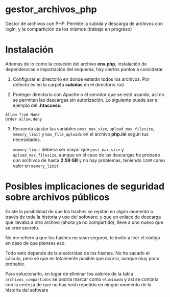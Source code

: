 # gestor_archivos_php

Gestor de archivos con PHP. Permite la subida y descarga de archivos con login, y la compartición de los mismos (trabajo
en progreso)

# Instalación

Además de lo como la creación del archivo **env.php**, instalación de dependencias e importación del esquema, hay
ciertos puntos a considerar

1. Configurar el directorio en donde estarán todos los archivos. Por defecto es en la carpeta **subidas** en el
   directorio raíz

2. Proteger directorio con Apache o el servidor que se esté usando, así no se permiten las descargas sin autorización.
   Lo siguiente puede ser el ejemplo del **.htaccess**:

```apacheconf
Allow from None
Order allow,deny
```

3. Recuerda ajustar las variables `post_max_size`, `upload_max_filesize`, `memory_limit` y `max_file_uploads` en el
   archivo
   **php.ini** según tus necesidades.

   `memory_limit` debería ser mayor que `post_max_size` y `upload_max_filesize`, aunque en el caso de las descargas he
   probado con archivos de hasta **2.59 GB** y no hay problemas, teniendo `128M` como valor en `memory_limit`

# Posibles implicaciones de seguridad sobre archivos públicos

Existe la posibilidad de que los hashes se repitan en algún momento a través de toda la historia y uso del software; y
que un enlace de descarga que llevaba a otro archivo (ahora ya no compartido), lleve a uno nuevo que se cree secreto.

No me refiero a que los hashes no sean seguros, te invito a leer el código en caso de que pienses eso.

Todo esto depende de la aleatoridad de los hashes. No he sacado el cálculo, pero sé que es totalmente posible que
ocurra, aunque muy poco probable.

Para solucionarlo, en lugar de eliminar los valores de la tabla `archivos_compartidos`
se podría marcar como `eliminado` y así se contaría con la certeza de que no hay hash repetido en ningún momento de la
historia del software
